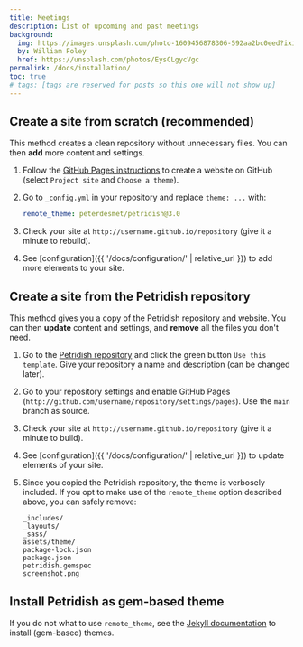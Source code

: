 ```yaml
---
title: Meetings
description: List of upcoming and past meetings
background:
  img: https://images.unsplash.com/photo-1609456878306-592aa2bc0eed?ixid=MnwxMjA3fDB8MHxzZWFyY2h8NTJ8fGJpcmRzfGVufDB8MHwwfHw%3D&auto=format&fit=crop&crop=top&w=1200&h=600&q=80
  by: William Foley
  href: https://unsplash.com/photos/EysCLgycVgc
permalink: /docs/installation/
toc: true
# tags: [tags are reserved for posts so this one will not show up]
---
```


## Create a site from scratch (recommended)

This method creates a clean repository without unnecessary files. You can then **add** more content and settings.

1. Follow the [GitHub Pages instructions](https://pages.github.com/) to create a website on GitHub (select `Project site` and `Choose a theme`).
2. Go to `_config.yml` in your repository and replace `theme: ...` with:

    ```yml
    remote_theme: peterdesmet/petridish@3.0
    ```

3. Check your site at `http://username.github.io/repository` (give it a minute to rebuild).
4. See [configuration]({{ '/docs/configuration/' | relative_url }}) to add more elements to your site.

## Create a site from the Petridish repository

This method gives you a copy of the Petridish repository and website. You can then **update** content and settings, and **remove** all the files you don't need.

1. Go to the [Petridish repository](https://github.com/peterdesmet/petridish/) and click the green button `Use this template`. Give your repository a name and description (can be changed later).
2. Go to your repository settings and enable GitHub Pages (`http://github.com/username/repository/settings/pages`). Use the `main` branch as source.
3. Check your site at `http://username.github.io/repository` (give it a minute to build).
4. See [configuration]({{ '/docs/configuration/' | relative_url }}) to update elements of your site.
5. Since you copied the Petridish repository, the theme is verbosely included. If you opt to make use of the `remote_theme` option described above, you can safely remove:

    ```
    _includes/
    _layouts/
    _sass/
    assets/theme/
    package-lock.json
    package.json
    petridish.gemspec
    screenshot.png
    ```

## Install Petridish as gem-based theme

If you do not what to use `remote_theme`, see the [Jekyll documentation](https://jekyllrb.com/docs/themes/#understanding-gem-based-themes) to install (gem-based) themes.
